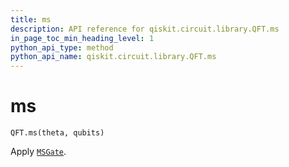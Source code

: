 ```yaml
---
title: ms
description: API reference for qiskit.circuit.library.QFT.ms
in_page_toc_min_heading_level: 1
python_api_type: method
python_api_name: qiskit.circuit.library.QFT.ms
---
```


# ms

<span id="qiskit.circuit.library.QFT.ms" />

`QFT.ms(theta, qubits)`

Apply [`MSGate`](qiskit.circuit.library.MSGate "qiskit.circuit.library.MSGate").


